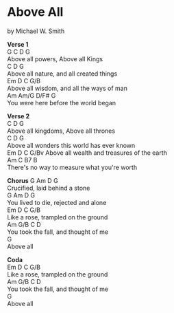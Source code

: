 # Above All

by Michael W. Smith

**Verse 1** \
G           C       D         G \
Above all powers, Above all Kings \
            C          D            G \
Above all nature, and all created things \
            Em         D               C  G/B \
Above all wisdom, and all the ways of man  \
Am              Am/G           D/F#    G \
You were here before the world began
 
**Verse 2** \
          C        D          G \
Above all kingdoms, Above all thrones \
          C            D              G \
Above all wonders this world has ever known \
          Em          D               C   G/Bv
Above all wealth and treasures of the earth \
Am                C                   B7 B \
There's no way to measure what you're worth
 
**Chorus**
G     Am   D             G \
Crucified, laid behind a stone \
G            Am     D          G \
You lived to die, rejected and alone \
        Em   D               C    G/B \
Like a rose, trampled on the ground \
             Am        G/B        C  D \
You took the fall, and thought of me  \
       G \
Above all

**Coda** \
        Em   D               C    G/B \
Like a rose, trampled on the ground \
             Am        G/B        C  D \
You took the fall, and thought of me  \
       G \
Above all
